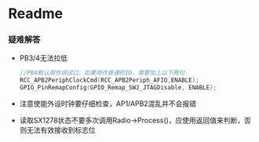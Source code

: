 # Readme

### 疑难解答

+ PB3/4无法拉低

  ~~~c
  //PB4默认用作调试口，如果用作普通的IO，需要加上以下两句 
  RCC_APB2PeriphClockCmd(RCC_APB2Periph_AFIO,ENABLE);
  GPIO_PinRemapConfig(GPIO_Remap_SWJ_JTAGDisable, ENABLE);
  ~~~

+ 注意使能外设时钟要仔细检查，AP1/APB2混乱并不会报错

+ 读取SX1278状态不要多次调用Radio->Process()，应使用返回值来判断，否则无法有效接收到标志位

